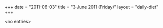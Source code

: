 +++
date = "2011-06-03"
title = "3 June 2011 (Friday)"
layout = "daily-diet"
+++

<p>&lt;no entries&gt;</p>